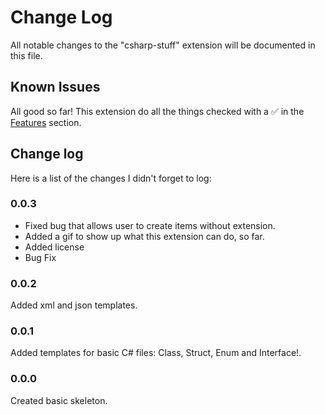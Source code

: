# Change Log

All notable changes to the "csharp-stuff" extension will be documented in this file.

## Known Issues

 All good so far! This extension do all the things checked with a ✅ in the [Features](README.md/#features) section.

## Change log

 Here is a list of the changes I didn't forget to log:

### 0.0.3

- Fixed bug that allows user to create items without extension.
- Added a gif to show up what this extension can do, so far.
- Added license
- Bug Fix

### 0.0.2

Added xml and json templates.

### 0.0.1

Added templates for basic C# files: Class, Struct, Enum and Interface!.

### 0.0.0

Created basic skeleton.
